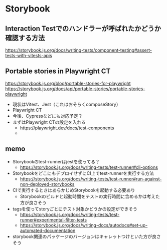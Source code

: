 # Storybook

## Interaction Testでのハンドラーが呼ばれたかどうか確認する方法

https://storybook.js.org/docs/writing-tests/component-testing#assert-tests-with-vitests-apis

## Portable stories in Playwright CT

https://storybook.js.org/blog/portable-stories-for-playwright
https://storybook.js.org/docs/api/portable-stories/portable-stories-playwright

- 現状はVitest、Jest（これはおそらくcomposeStory）
- Playwright CT
- 今後、Cypressなどにも対応予定？
- まずはPlaywright CTの設定を入れる
  - https://playwright.dev/docs/test-components
  -

## memo

- Storybookのtest-runnerはjestを使ってる？
  - https://storybook.js.org/docs/writing-tests/test-runner#cli-options
- StorybookをどこにもデプロイせずにCI上でtest-runnerを実行する方法
  - https://storybook.js.org/docs/writing-tests/test-runner#run-against-non-deployed-storybooks
- CIで実行するときはあらかじめStorybookを起動する必要あり
  - Storybookのビルドと起動時間をテストの実行時間に含めるかは考えた方が良さそう
- tagsを使ってstoryごとにテスト対象かどうかの設定ができそう
  - https://storybook.js.org/docs/writing-tests/test-runner#experimental-filter-tests
  - https://storybook.js.org/docs/writing-docs/autodocs#set-up-automated-documentation
- storybook関連のパッケージのバージョンはキャレットつけといた方が良さそう
